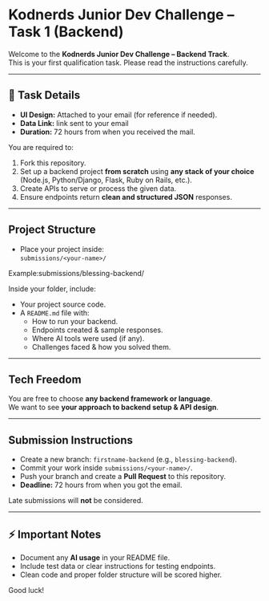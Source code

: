 # Kodnerds Junior Dev Challenge – Task 1 (Backend)

Welcome to the **Kodnerds Junior Dev Challenge – Backend Track**.  
This is your first qualification task. Please read the instructions carefully.

---

## 📝 Task Details
- **UI Design:** Attached to your email (for reference if needed).
- **Data Link:** link sent to your email
- **Duration:** 72 hours from when you received the mail.

You are required to:
1. Fork this repository.
2. Set up a backend project **from scratch** using **any stack of your choice**  
   (Node.js, Python/Django, Flask, Ruby on Rails, etc.).
3. Create APIs to serve or process the given data.
4. Ensure endpoints return **clean and structured JSON** responses.

---

##  Project Structure
- Place your project inside:  
  `submissions/<your-name>/`

Example:submissions/blessing-backend/


Inside your folder, include:
- Your project source code.
- A `README.md` file with:
  - How to run your backend.
  - Endpoints created & sample responses.
  - Where AI tools were used (if any).
  - Challenges faced & how you solved them.

---

##  Tech Freedom
You are free to choose **any backend framework or language**.  
We want to see **your approach to backend setup & API design**.

---

## Submission Instructions
- Create a new branch: `firstname-backend` (e.g., `blessing-backend`).
- Commit your work inside `submissions/<your-name>/`.
- Push your branch and create a **Pull Request** to this repository.
- **Deadline:** 72 hours from when you got the email.

Late submissions will **not** be considered.

---

## ⚡ Important Notes
- Document any **AI usage** in your README file.
- Include test data or clear instructions for testing endpoints.
- Clean code and proper folder structure will be scored higher.

Good luck! 

